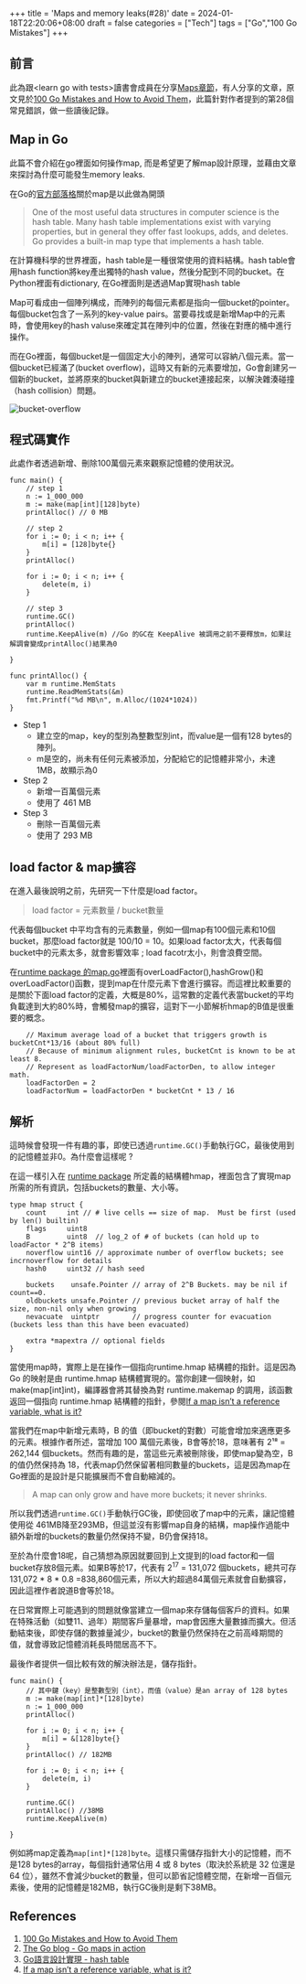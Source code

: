 +++
title = 'Maps and memory leaks(#28)'
date = 2024-01-18T22:20:06+08:00
draft = false
categories = ["Tech"]
tags = ["Go","100 Go Mistakes"]
+++

## 前言
此為跟\<learn go with tests\>讀書會成員在分享[Maps章節](https://quii.gitbook.io/learn-go-with-tests/go-fundamentals/maps)，有人分享的文章，原文見於[100 Go Mistakes and How to Avoid Them](https://github.com/teivah/100-go-mistakes)，此篇針對作者提到的第28個常見錯誤，做一些讀後記錄。

## Map in Go
此篇不會介紹在go裡面如何操作map, 而是希望更了解map設計原理，並藉由文章來探討為什麼可能發生memory leaks.

在Go的[官方部落格](https://go.dev/blog/maps)關於map是以此做為開頭
> One of the most useful data structures in computer science is the hash table. Many hash table implementations exist with varying properties, but in general they offer fast lookups, adds, and deletes. Go provides a built-in map type that implements a hash table.

在計算機科學的世界裡面，hash table是一種很常使用的資料結構。hash table會用hash function將key產出獨特的hash value，然後分配到不同的bucket。在Python裡面有dictionary, 在Go裡面則是透過Map實現hash table

Map可看成由一個陣列構成，而陣列的每個元素都是指向一個bucket的pointer。每個bucket包含了一系列的key-value pairs。當要尋找或是新增Map中的元素時，會使用key的hash valuse來確定其在陣列中的位置，然後在對應的桶中進行操作。

而在Go裡面，每個bucket是一個固定大小的陣列，通常可以容納八個元素。當一個bucket已經滿了(bucket overflow)，這時又有新的元素要增加，Go會創建另一個新的bucket，並將原來的bucket與新建立的bucket連接起來，以解決雜湊碰撞（hash collision）問題。

![bucket-overflow](/img/100-Go-mistakes/bucket-overflow.png)

## 程式碼實作
此處作者透過新增、刪除100萬個元素來觀察記憶體的使用狀況。

```golang
func main() {
    // step 1
    n := 1_000_000
    m := make(map[int][128]byte)
    printAlloc() // 0 MB

    // step 2
    for i := 0; i < n; i++ {
        m[i] = [128]byte{}
    }
    printAlloc()

    for i := 0; i < n; i++ {
        delete(m, i)
    }

    // step 3
    runtime.GC()
    printAlloc()
    runtime.KeepAlive(m) //Go 的GC在 KeepAlive 被調用之前不要釋放m，如果註解調會變成printAlloc()結果為0

}

func printAlloc() {
    var m runtime.MemStats
    runtime.ReadMemStats(&m)
    fmt.Printf("%d MB\n", m.Alloc/(1024*1024))
}
```

+ Step 1
  +  建立空的map，key的型別為整數型別int，而value是一個有128 bytes的陣列。
  +  m是空的，尚未有任何元素被添加，分配給它的記憶體非常小，未達1MB，故顯示為0
+ Step 2
  +  新增一百萬個元素
  +  使用了 461 MB
+ Step 3
  +  刪除一百萬個元素
  +  使用了 293 MB



## load factor & map擴容
在進入最後說明之前，先研究一下什麼是load factor。
> load factor = 元素數量 / bucket數量

代表每個bucket 中平均含有的元素數量，例如一個map有100個元素和10個bucket，那麼load factor就是 100/10 = 10。如果load factor太大，代表每個bucket中的元素太多，就會影響效率 ; load facotr太小，則會浪費空間。

在[runtime package 的map.go](https://github.com/golang/go/blob/0262ea1ff9ac3b9fd268a48fcaaa6811c20cbea2/src/runtime/map.go)裡面有overLoadFactor(),hashGrow()和overLoadFactor()函數，提到map在什麼元素下會進行擴容。而這裡比較重要的是關於下面load factor的定義，大概是80%，這常數的定義代表當bucket的平均負載達到大約80%時，會觸發map的擴容，這對下一小節解析hmap的B值是很重要的概念。

```golang
	// Maximum average load of a bucket that triggers growth is bucketCnt*13/16 (about 80% full)
	// Because of minimum alignment rules, bucketCnt is known to be at least 8.
	// Represent as loadFactorNum/loadFactorDen, to allow integer math.
	loadFactorDen = 2
	loadFactorNum = loadFactorDen * bucketCnt * 13 / 16
```

## 解析
這時候會發現一件有趣的事，即使已透過`runtime.GC()`手動執行GC，最後使用到的記憶體並非0。為什麼會這樣呢 ?

在這一樣引入在 [runtime package](https://github.com/golang/go/blob/0262ea1ff9ac3b9fd268a48fcaaa6811c20cbea2/src/runtime/map.go#L117-L131) 所定義的結構體hmap，裡面包含了實現map所需的所有資訊，包括buckets的數量、大小等。
```golang
type hmap struct {
	count     int // # live cells == size of map.  Must be first (used by len() builtin)
	flags     uint8
	B         uint8  // log_2 of # of buckets (can hold up to loadFactor * 2^B items)
	noverflow uint16 // approximate number of overflow buckets; see incrnoverflow for details
	hash0     uint32 // hash seed

	buckets    unsafe.Pointer // array of 2^B Buckets. may be nil if count==0.
	oldbuckets unsafe.Pointer // previous bucket array of half the size, non-nil only when growing
	nevacuate  uintptr        // progress counter for evacuation (buckets less than this have been evacuated)

	extra *mapextra // optional fields
}

```

當使用map時，實際上是在操作一個指向runtime.hmap 結構體的指針。這是因為 Go 的映射是由 runtime.hmap 結構體實現的。當你創建一個映射，如 make(map[int]int)，編譯器會將其替換為對 runtime.makemap 的調用，該函數返回一個指向 runtime.hmap 結構體的指針，參閱[If a map isn’t a reference variable, what is it?](https://dave.cheney.net/2017/04/30/if-a-map-isnt-a-reference-variable-what-is-it)

當我們在map中新增元素時，B 的值（即bucket的對數）可能會增加來適應更多的元素。根據作者所述，當增加 100 萬個元素後，B會等於18，意味著有 2¹⁸ = 262,144 個buckets。然而有趣的是，當這些元素被刪除後，即使map變為空，B的值仍然保持為 18，代表map仍然保留著相同數量的buckets，這是因為map在Go裡面的是設計是只能擴展而不會自動縮減的。

>  A map can only grow and have more buckets; it never shrinks.


所以我們透過`runtime.GC()`手動執行GC後，即使回收了map中的元素，讓記憶體使用從 461MB降至293MB，但這並沒有影響map自身的結構，map操作過能中額外新增的buckets的數量仍然保持不變，B仍會保持18。

至於為什麼會18呢，自己猜想為原因就要回到上文提到的load factor和一個bucket存放8個元素。如果B等於17，代表有 $2^17$ = 131,072 個buckets，總共可存131,072 * 8 * 0.8 =838,860個元素，所以大約超過84萬個元素就會自動擴容，因此這裡作者說道B會等於18。

在日常實際上可能遇到的問題就像當建立一個map來存儲每個客戶的資料。如果在特殊活動（如雙11、過年）期間客戶量暴增，map會因應大量數據而擴大。但活動結束後，即使存儲的數據量減少，bucket的數量仍然保持在之前高峰期間的值，就會導致記憶體消耗長時間居高不下。

最後作者提供一個比較有效的解決辦法是，儲存指針。

```golang
func main() {
	// 其中鍵（key）是整數型別（int），而值（value）是an array of 128 bytes
	m := make(map[int]*[128]byte)
	n := 1_000_000
	printAlloc()

	for i := 0; i < n; i++ {
		m[i] = &[128]byte{}
	}
	printAlloc() // 182MB

	for i := 0; i < n; i++ {
		delete(m, i)
	}

	runtime.GC()
	printAlloc() //38MB
	runtime.KeepAlive(m)

}

```

例如將map定義為`map[int]*[128]byte`。這樣只需儲存指針大小的記憶體，而不是128 bytes的array，每個指針通常佔用 4 或 8 bytes（取決於系統是 32 位還是 64 位），雖然不會減少bucket的數量，但可以節省記憶體空間，在新增一百個元素後，使用的記憶體是182MB，執行GC後則是剩下38MB。


## References
1. [100 Go Mistakes and How to Avoid Them](https://github.com/teivah/100-go-mistakes)
2. [The Go blog - Go maps in action](https://go.dev/blog/maps)
3. [Go語言設計實現 - hash table](https://draveness.me/golang/docs/part2-foundation/ch03-datastructure/golang-hashmap/)
4. [If a map isn’t a reference variable, what is it?](https://dave.cheney.net/2017/04/30/if-a-map-isnt-a-reference-variable-what-is-it)